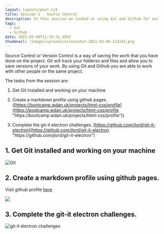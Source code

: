 ```yaml
---
layout: layouts/post.njk
title: Session 2 - Source Control
description: In this session we looked at using Git and Github for our Source Control
tags:
  - Git
  - Github
date: 2021-03-08T11:33:31.495Z
thumbnail: /images/uploads/screenshot-2021-03-08-113142.png
---
```

<!--StartFragment-->

Source Control or Version Control is a way of saving the work that you have done on the project. Git will track your foldersn and files and allow you to save versions of your work. By using Git and Github you are able to work with other people on the same project. 



The tasks from the session are:

1. Get Git installed and working on your machine

2. Create a markdown profile using github pages. ([https://bootcamp.wdan.uk/projects/html-css/profile](https://bootcamp.wdan.uk/projects/html-css/profile "https\://bootcamp.wdan.uk/projects/html-css/profile"))

3. Complete the git-it electron challenges. [https://github.com/jlord/git-it-electron](https://github.com/jlord/git-it-electron "https\://github.com/jlord/git-it-electron")







## 1. Get Git installed and working on your machine

![Git ](/images/uploads/screenshot_2021-02-23_151317.png "Git")







## 2. Create a markdown profile using github pages. 

Visit github profile [here](https://github.com/garytate123)

![](/images/uploads/screenshot_2021-02-23_164118.png)

## 3. Complete the git-it electron challenges.

![git-it electron challenges](/images/uploads/screenshot_2021-02-23_204844.png "git-it electron challenges")

<!--EndFragment-->